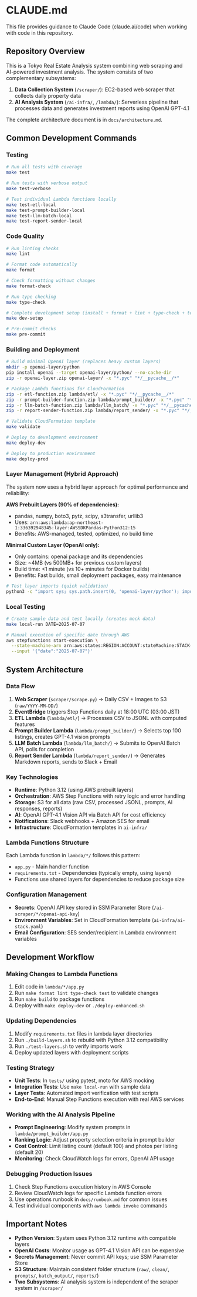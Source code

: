 # CLAUDE.md

This file provides guidance to Claude Code (claude.ai/code) when working with code in this repository.

## Repository Overview

This is a Tokyo Real Estate Analysis system combining web scraping and AI-powered investment analysis. The system consists of two complementary subsystems:

1. **Data Collection System** (`/scraper/`): EC2-based web scraper that collects daily property data
2. **AI Analysis System** (`/ai-infra/`, `/lambda/`): Serverless pipeline that processes data and generates investment reports using OpenAI GPT-4.1

The complete architecture document is in `docs/architecture.md`.

## Common Development Commands

### Testing
```bash
# Run all tests with coverage
make test

# Run tests with verbose output  
make test-verbose

# Test individual Lambda functions locally
make test-etl-local
make test-prompt-builder-local
make test-llm-batch-local
make test-report-sender-local
```

### Code Quality
```bash
# Run linting checks
make lint

# Format code automatically
make format

# Check formatting without changes
make format-check

# Run type checking
make type-check

# Complete development setup (install + format + lint + type-check + test)
make dev-setup

# Pre-commit checks
make pre-commit
```

### Building and Deployment
```bash
# Build minimal OpenAI layer (replaces heavy custom layers)
mkdir -p openai-layer/python
pip install openai --target openai-layer/python/ --no-cache-dir
zip -r openai-layer.zip openai-layer/ -x "*.pyc" "*/__pycache__/*"

# Package Lambda functions for CloudFormation  
zip -r etl-function.zip lambda/etl/ -x "*.pyc" "*/__pycache__/*"
zip -r prompt-builder-function.zip lambda/prompt_builder/ -x "*.pyc" "*/__pycache__/*"
zip -r llm-batch-function.zip lambda/llm_batch/ -x "*.pyc" "*/__pycache__/*"
zip -r report-sender-function.zip lambda/report_sender/ -x "*.pyc" "*/__pycache__/*"

# Validate CloudFormation template
make validate

# Deploy to development environment
make deploy-dev

# Deploy to production environment  
make deploy-prod
```

### Layer Management (Hybrid Approach)
The system now uses a hybrid layer approach for optimal performance and reliability:

**AWS Prebuilt Layers (90% of dependencies):**
- pandas, numpy, boto3, pytz, scipy, s3transfer, urllib3
- Uses: `arn:aws:lambda:ap-northeast-1:336392948345:layer:AWSSDKPandas-Python312:15`
- Benefits: AWS-managed, tested, optimized, no build time

**Minimal Custom Layer (OpenAI only):**
- Only contains: openai package and its dependencies  
- Size: ~4MB (vs 500MB+ for previous custom layers)
- Build time: <1 minute (vs 10+ minutes for Docker builds)
- Benefits: Fast builds, small deployment packages, easy maintenance

```bash
# Test layer imports (quick validation)
python3 -c "import sys; sys.path.insert(0, 'openai-layer/python'); import openai; print('OpenAI layer works!')"
```

### Local Testing
```bash
# Create sample data and test locally (creates mock data)
make local-run DATE=2025-07-07

# Manual execution of specific date through AWS
aws stepfunctions start-execution \
  --state-machine-arn arn:aws:states:REGION:ACCOUNT:stateMachine:STACK-ai-analysis \
  --input '{"date":"2025-07-07"}'
```

## System Architecture

### Data Flow
1. **Web Scraper** (`scraper/scrape.py`) → Daily CSV + Images to S3 (`raw/YYYY-MM-DD/`)
2. **EventBridge** triggers Step Functions daily at 18:00 UTC (03:00 JST)
3. **ETL Lambda** (`lambda/etl/`) → Processes CSV to JSONL with computed features
4. **Prompt Builder Lambda** (`lambda/prompt_builder/`) → Selects top 100 listings, creates GPT-4.1 vision prompts
5. **LLM Batch Lambda** (`lambda/llm_batch/`) → Submits to OpenAI Batch API, polls for completion
6. **Report Sender Lambda** (`lambda/report_sender/`) → Generates Markdown reports, sends to Slack + Email

### Key Technologies
- **Runtime**: Python 3.12 (using AWS prebuilt layers)
- **Orchestration**: AWS Step Functions with retry logic and error handling
- **Storage**: S3 for all data (raw CSV, processed JSONL, prompts, AI responses, reports)
- **AI**: OpenAI GPT-4.1 Vision API via Batch API for cost efficiency
- **Notifications**: Slack webhooks + Amazon SES for email
- **Infrastructure**: CloudFormation templates in `ai-infra/`

### Lambda Functions Structure
Each Lambda function in `lambda/*/` follows this pattern:
- `app.py` - Main handler function
- `requirements.txt` - Dependencies (typically empty, using layers)
- Functions use shared layers for dependencies to reduce package size

### Configuration Management
- **Secrets**: OpenAI API key stored in SSM Parameter Store (`/ai-scraper/*/openai-api-key`)
- **Environment Variables**: Set in CloudFormation template (`ai-infra/ai-stack.yaml`)
- **Email Configuration**: SES sender/recipient in Lambda environment variables

## Development Workflow

### Making Changes to Lambda Functions
1. Edit code in `lambda/*/app.py`
2. Run `make format lint type-check test` to validate changes
3. Run `make build` to package functions
4. Deploy with `make deploy-dev` or `./deploy-enhanced.sh`

### Updating Dependencies
1. Modify `requirements.txt` files in lambda layer directories
2. Run `./build-layers.sh` to rebuild with Python 3.12 compatibility
3. Run `./test-layers.sh` to verify imports work
4. Deploy updated layers with deployment scripts

### Testing Strategy
- **Unit Tests**: In `tests/` using pytest, moto for AWS mocking
- **Integration Tests**: Use `make local-run` with sample data
- **Layer Tests**: Automated import verification with test scripts
- **End-to-End**: Manual Step Functions execution with real AWS services

### Working with the AI Analysis Pipeline
- **Prompt Engineering**: Modify system prompts in `lambda/prompt_builder/app.py`
- **Ranking Logic**: Adjust property selection criteria in prompt builder
- **Cost Control**: Limit listing count (default 100) and photos per listing (default 20)
- **Monitoring**: Check CloudWatch logs for errors, OpenAI API usage

### Debugging Production Issues
1. Check Step Functions execution history in AWS Console
2. Review CloudWatch logs for specific Lambda function errors
3. Use operations runbook in `docs/runbook.md` for common issues
4. Test individual components with `aws lambda invoke` commands

## Important Notes

- **Python Version**: System uses Python 3.12 runtime with compatible layers
- **OpenAI Costs**: Monitor usage as GPT-4.1 Vision API can be expensive
- **Secrets Management**: Never commit API keys; use SSM Parameter Store
- **S3 Structure**: Maintain consistent folder structure (`raw/`, `clean/`, `prompts/`, `batch_output/`, `reports/`)
- **Two Subsystems**: AI analysis system is independent of the scraper system in `/scraper/`
